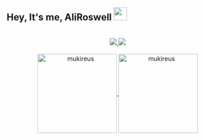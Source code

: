 ## Hey, It's me, AliRoswell <img src=https://raw.githubusercontent.com/TheDudeThatCode/TheDudeThatCode/master/Assets/Hi.gif width="30">

<br>
  <div  align="center"> 
  <a href="https://www.instagram.com/aliroswell/" target="_blank"><img src="https://img.shields.io/badge/-Instagram-%23E4405F?style=for-the-badge&logo=instagram&logoColor=white"</a>
    <a href="https://t.me/RoswellArsiv" target="_blank"><img src="https://img.shields.io/badge/-Telegram-blue?style=for-the-badge&logo=telegram&logoColor=white"</a>
<br>
<br>
<img height="180em" align="center" src="https://github-readme-stats.vercel.app/api?username=AliRoswell&show_icons=true&locale=en&theme=algolia&include_all_commits=true&count_private=true" alt="mukireus"/>
  <img height="180em" align="center" src="https://github-readme-stats.vercel.app/api/top-langs?username=AliRoswell&show_icons=true&locale=en&layout=compact&langs_count=8&theme=algolia" alt="mukireus"/>
